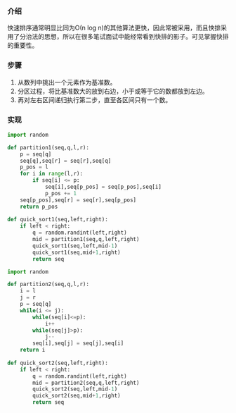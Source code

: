 ### 介绍
  快速排序通常明显比同为Ο(n log n)的其他算法更快，因此常被采用，而且快排采用了分治法的思想，所以在很多笔试面试中能经常看到快排的影子。可见掌握快排的重要性。

### 步骤
  1. 从数列中挑出一个元素作为基准数。
  2. 分区过程，将比基准数大的放到右边，小于或等于它的数都放到左边。
  3. 再对左右区间递归执行第二步，直至各区间只有一个数。

### 实现

```python
import random

def partition1(seq,q,l,r):
    p = seq[q]
    seq[q],seq[r] = seq[r],seq[q]
    p_pos = l
    for i in range(l,r):
        if seq[i] <= p:
            seq[i],seq[p_pos] = seq[p_pos],seq[i] 
            p_pos += 1
    seq[p_pos],seq[r] = seq[r],seq[p_pos]
    return p_pos
    
def quick_sort1(seq,left,right):
    if left < right:
        q = random.randint(left,right)
        mid = partition1(seq,q,left,right)
        quick_sort1(seq,left,mid-1)
        quick_sort1(seq,mid+1,right)
        return seq
```


```python
import random

def partition2(seq,q,l,r):
    i = l
    j = r
    p = seq[q]
    while(i <= j):
        while(seq[i]<=p):
            i++
        while(seq[j]>p):
            j--
        seq[i],seq[j] = seq[j],seq[i]
    return i
    
def quick_sort2(seq,left,right):
    if left < right:
        q = random.randint(left,right)
        mid = partition2(seq,q,left,right)
        quick_sort2(seq,left,mid-1)
        quick_sort2(seq,mid+1,right)
        return seq
```
